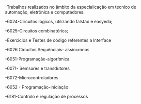 -Trabalhos realizados no âmbito da especialicação em técnico de automação, eletrônica e computadores.

-6024-Circuitos lógicos, utilizando falstad e easyeda;

-6025-Circuitos combinatórios;

-Exercicios e Testes de código referentes a Interface

-6026 Circuitos Sequênciais- assíncronos

-6051-Programação-algorítmica

-6071- Semsores e transdutores 

-6072-Microcontroladores

-6052 - Programação-iniciação

-6181-Controlo e regulação de processos 
